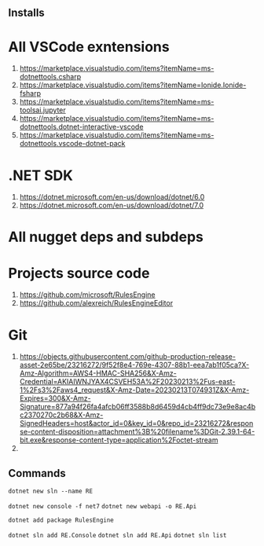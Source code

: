 ## Installs
All VSCode exntensions
======
1.	https://marketplace.visualstudio.com/items?itemName=ms-dotnettools.csharp
2.	https://marketplace.visualstudio.com/items?itemName=Ionide.Ionide-fsharp
3.	https://marketplace.visualstudio.com/items?itemName=ms-toolsai.jupyter
4.	https://marketplace.visualstudio.com/items?itemName=ms-dotnettools.dotnet-interactive-vscode
5.	https://marketplace.visualstudio.com/items?itemName=ms-dotnettools.vscode-dotnet-pack

.NET SDK
=======
1.	https://dotnet.microsoft.com/en-us/download/dotnet/6.0
2.	https://dotnet.microsoft.com/en-us/download/dotnet/7.0



All nugget deps and subdeps
======


Projects source code
======
1.	https://github.com/microsoft/RulesEngine
2.	https://github.com/alexreich/RulesEngineEditor

Git
======
1.	https://objects.githubusercontent.com/github-production-release-asset-2e65be/23216272/9f52f8e4-769e-4307-88b1-eea7ab1f05ca?X-Amz-Algorithm=AWS4-HMAC-SHA256&X-Amz-Credential=AKIAIWNJYAX4CSVEH53A%2F20230213%2Fus-east-1%2Fs3%2Faws4_request&X-Amz-Date=20230213T074931Z&X-Amz-Expires=300&X-Amz-Signature=877a94f26fa4afcb06ff3588b8d6459d4cb4ff9dc73e9e8ac4bc2370270c2b68&X-Amz-SignedHeaders=host&actor_id=0&key_id=0&repo_id=23216272&response-content-disposition=attachment%3B%20filename%3DGit-2.39.1-64-bit.exe&response-content-type=application%2Foctet-stream
2.	


## Commands
`dotnet new sln --name RE`


`dotnet new console -f net7`
`dotnet new webapi -o RE.Api`

`dotnet add package RulesEngine`

`dotnet sln add RE.Console`
`dotnet sln add RE.Api`
`dotnet sln list`